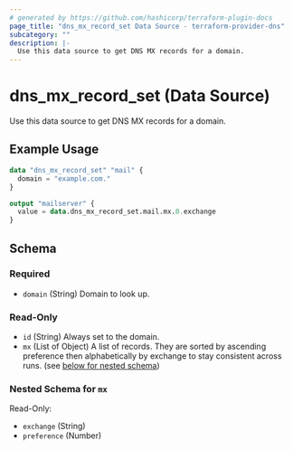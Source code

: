 ```yaml
---
# generated by https://github.com/hashicorp/terraform-plugin-docs
page_title: "dns_mx_record_set Data Source - terraform-provider-dns"
subcategory: ""
description: |-
  Use this data source to get DNS MX records for a domain.
---
```


# dns_mx_record_set (Data Source)

Use this data source to get DNS MX records for a domain.

## Example Usage

```terraform
data "dns_mx_record_set" "mail" {
  domain = "example.com."
}

output "mailserver" {
  value = data.dns_mx_record_set.mail.mx.0.exchange
}
```

<!-- schema generated by tfplugindocs -->
## Schema

### Required

- `domain` (String) Domain to look up.

### Read-Only

- `id` (String) Always set to the domain.
- `mx` (List of Object) A list of records. They are sorted by ascending preference then alphabetically by exchange to stay consistent across runs. (see [below for nested schema](#nestedatt--mx))

<a id="nestedatt--mx"></a>
### Nested Schema for `mx`

Read-Only:

- `exchange` (String)
- `preference` (Number)


